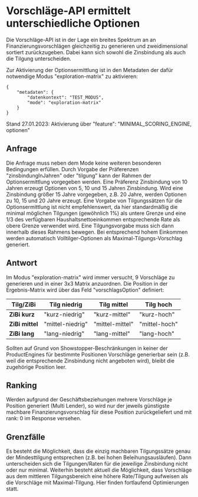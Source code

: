 # Vorschläge-API ermittelt unterschiedliche Optionen

Die Vorschläge-API ist in der Lage ein breites Spektrum an an Finanzierungsvorschlägen gleichzeitig zu generieren und zweidimensional sortiert zurückzugeben. Dabei kann sich sowohl die Zinsbindung als auch die Tilgung unterscheiden.

Zur Aktivierung der Optionsermittlung ist in den Metadaten der dafür notwendige Modus "exploration-matrix" zu aktivieren:
```
{
    "metadaten": {
        "datenkontext": "TEST_MODUS",
        "mode": "exploration-matrix"
    }
}
```

Stand 27.01.2023: Aktivierung über "feature": "MINIMAL_SCORING_ENGINE, optionen"

## Anfrage

Die Anfrage muss neben dem Mode keine weiteren besonderen Bedingungen erfüllen. Durch Vorgabe der Präferenzen "zinsbindungInJahren" oder "tilgung" kann der Rahmen der Optionsermittlung vorgegeben werden. Eine Präferenz Zinsbindung von 10 Jahren erzeugt Optionen von 5, 10 und 15 Jahren Zinsbindung. Wird eine Zinsbindung größer 15 Jahre vorgegeben, z.B. 20 Jahre, werden Optionen zu 10, 15 und 20 Jahre erzeugt. 
Eine Vorgabe von Tilgungssätzen für die Optionsermittlung ist nicht empfehlenswert, da hier standardmäßig die minimal möglichen Tilgungen (gewöhnlich 1%) als untere Grenze und eine 1/3 des verfügbaren Haushaltsnettoeinkommen entsprechende Rate als obere Grenze verwendet wird. Eine Tilgungsvorgabe muss sich dann innerhalb dieses Rahmens bewegen. Bei entsprechend hohem Einkommen werden automatisch Volltilger-Optionen als Maximal-Tilgungs-Vorschlag generiert.

## Antwort

Im Modus "exploration-matrix" wird immer versucht, 9 Vorschläge zu generieren und in einer 3x3 Matrix anzuordnen. Die Position in der Ergebnis-Matrix wird über das Feld "vorschlagsOption" definiert:

| Tilg/ZiBi             | Tilg niedrig          | Tilg mittel           | Tilg hoch |
| --------------------- | --------------------- | --------------------- | --------------------- |
|**ZiBi kurz**| "kurz-niedrig" | "kurz-mittel" | "kurz-hoch" |
|**ZiBi mittel**|"mittel-niedrig"|"mittel-mittel"|"mittel-hoch"|
|**ZiBi lang**|"lang-niedrig"|"lang-mittel"|"lang-hoch"|

Sollten auf Grund von Showstopper-Beschränkungen in keiner der ProductEngines für bestimmte Positionen Vorschläge generierbar sein (z.B. weil die entsprechende Zinsbindung nicht angeboten wird), bleibt die zugehörige Position leer.

## Ranking

Werden aufgrund der Geschäftsbeziehungen mehrere Vorschläge je Position generiert (Multi Lender), so wird nur der jeweils günstigste machbare Finanzierungsvorschlag für diese Position zurückgeliefert und mit rank: 0 im Response versehen. 

## Grenzfälle

Es besteht die Möglichkeit, dass die einzig machbaren Tilgungssätze genau der Mindesttilgung entsprechen (z.B. bei hohen Beleihungsausläufen). Dann unterscheiden sich die Tilgungen/Raten für die jeweilige Zinsbindung nicht oder nur minimal. Weiterhin besteht aktuell die Möglichkeit, dass Vorschläge aus dem mittleren Tilgungsbereich eine höhere Rate/Tilgung aufweisen als die Vorschläge mit Maximal-Tilgung. Hier finden fortlaufend Optimierungen statt.

